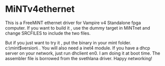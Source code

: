 # MiNTv4ethernet

This is a FreeMiNT ethernet driver for Vampire v4 Standalone fpga computer. 
If you want to build it , use the dummy target in MiNTnet and change SRCFILES 
to include the two files.

But if you just want to try it , put the binary in your mint folder. c:\mint\$version\ .
You will also need a inet4 module. If you have a dhcp server on your network, just run 
dhclient en0. I am doing it at boot time.
The assembler file is borrowed from the svethlana driver.
Hapyy networking!
